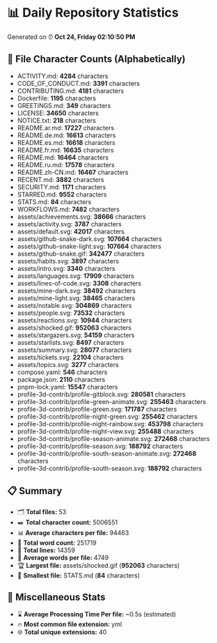 # 📊 Daily Repository Statistics
Generated on ⏰ **Oct 24, Friday 02:10:50 PM**

## 📂 File Character Counts (Alphabetically)
- ACTIVITY.md: **4284** characters
- CODE_OF_CONDUCT.md: **3391** characters
- CONTRIBUTING.md: **4181** characters
- Dockerfile: **1195** characters
- GREETINGS.md: **349** characters
- LICENSE: **34650** characters
- NOTICE.txt: **218** characters
- README.ar.md: **17227** characters
- README.de.md: **16613** characters
- README.es.md: **16618** characters
- README.fr.md: **16635** characters
- README.md: **16464** characters
- README.ru.md: **17578** characters
- README.zh-CN.md: **16467** characters
- RECENT.md: **3882** characters
- SECURITY.md: **1171** characters
- STARRED.md: **9552** characters
- STATS.md: **84** characters
- WORKFLOWS.md: **7482** characters
- assets/achievements.svg: **38666** characters
- assets/activity.svg: **3787** characters
- assets/default.svg: **42017** characters
- assets/github-snake-dark.svg: **107664** characters
- assets/github-snake-light.svg: **107664** characters
- assets/github-snake.gif: **342477** characters
- assets/habits.svg: **3897** characters
- assets/intro.svg: **3340** characters
- assets/languages.svg: **17909** characters
- assets/lines-of-code.svg: **3308** characters
- assets/mine-dark.svg: **38492** characters
- assets/mine-light.svg: **38465** characters
- assets/notable.svg: **304869** characters
- assets/people.svg: **73532** characters
- assets/reactions.svg: **10944** characters
- assets/shocked.gif: **952063** characters
- assets/stargazers.svg: **54159** characters
- assets/starlists.svg: **8497** characters
- assets/summary.svg: **28077** characters
- assets/tickets.svg: **22104** characters
- assets/topics.svg: **3277** characters
- compose.yaml: **546** characters
- package.json: **2110** characters
- pnpm-lock.yaml: **15547** characters
- profile-3d-contrib/profile-gitblock.svg: **280581** characters
- profile-3d-contrib/profile-green-animate.svg: **255463** characters
- profile-3d-contrib/profile-green.svg: **171787** characters
- profile-3d-contrib/profile-night-green.svg: **255462** characters
- profile-3d-contrib/profile-night-rainbow.svg: **453798** characters
- profile-3d-contrib/profile-night-view.svg: **255488** characters
- profile-3d-contrib/profile-season-animate.svg: **272468** characters
- profile-3d-contrib/profile-season.svg: **188792** characters
- profile-3d-contrib/profile-south-season-animate.svg: **272468** characters
- profile-3d-contrib/profile-south-season.svg: **188792** characters

## 📋 Summary
- 🗂️ **Total files:** 53
- ✒️ **Total character count:** 5006551
- 📊 **Average characters per file:** 94463
- 📝 **Total word count:** 251719
- 🧾 **Total lines:** 14359
- 📐 **Average words per file:** 4749
- 🏆 **Largest file:** assets/shocked.gif (**952063** characters)
- 🥉 **Smallest file:** STATS.md (**84** characters)

## 🌟 Miscellaneous Stats
- ⌛ **Average Processing Time Per file:** ~0.5s (estimated)
- 🔥 **Most common file extension:** yml
- 🌐 **Total unique extensions:** 40

